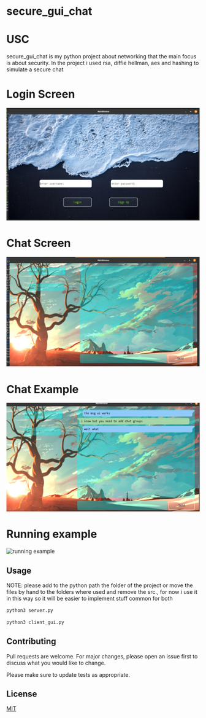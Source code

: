 # secure_gui_chat


# USC

secure_gui_chat is my python project about networking that the main focus is about security.
In the project i used rsa, diffie hellman, aes and hashing to simulate a secure chat

# Login Screen
![login screen](login_screen_example.png?raw=true "login screen")

# Chat Screen
![chat screen](chat_screen_example.png?raw=true "chat screen")

# Chat Example
![chat example](chat_example.png?raw=true "chat example")

# Running example
![running example](https://s9.gifyu.com/images/test5f60ba555e75ba1b.gif "running example")

## Usage
NOTE: please add to the python path the folder of the project or move the files by hand to the folders where used
      and remove the src., for now i use it in this way so it will be easier to implement stuff common for both
```bash
python3 server.py
```

```bash
python3 client_gui.py
```

## Contributing
Pull requests are welcome. For major changes, please open an issue first to discuss what you would like to change.

Please make sure to update tests as appropriate.

## License
[MIT](https://choosealicense.com/licenses/mit/)
